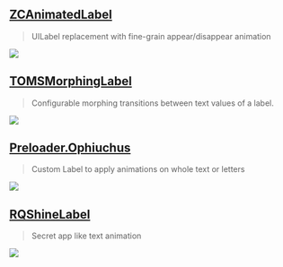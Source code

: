 [ZCAnimatedLabel](https://github.com/overboming/ZCAnimatedLabel)
--
> UILabel replacement with fine-grain appear/disappear animation

![](https://camo.githubusercontent.com/96095320002c92104f5f289df902e18f11910bd5/687474703a2f2f7a697070792e6766796361742e636f6d2f4c696d69746564576967676c794765726d616e73686570686572642e676966)

[TOMSMorphingLabel](https://github.com/tomknig/TOMSMorphingLabel)
--
> Configurable morphing transitions between text values of a label.

![](https://github.com/tomknig/TOMSMorphingLabel/raw/master/demo.gif)

[Preloader.Ophiuchus](https://github.com/Yalantis/Preloader.Ophiuchus)
--
> Custom Label to apply animations on whole text or letters

![](https://raw.githubusercontent.com/Yalantis/Ophiuchus/master/Example/Ophiuchus/Resources/yalantistwodirections.gif)

[RQShineLabel](https://github.com/zipme/RQShineLabel)
--
> Secret app like text animation

![](https://raw.githubusercontent.com/zipme/RQShineLabel/master/Screenshots/rqshinelabel.gif)
